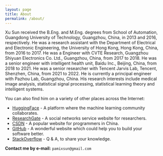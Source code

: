 ```yaml
---
layout: page
title: About
permalink: /about/
---
```


Xu Sun received the B.Eng. and M.Eng. degrees from School of Automation, Guangdong University of Technology, Guangzhou, China, in 2013 and 2016, respectively. 
He was a research assistant with the Department of Electrical and Electronic Engineering, the University of Hong Kong, Hong Kong, China, from 2016 to 2017. 
He was a Engineer with CVTE Research, Guangzhou Shiyuan Electronics Co. Ltd., Guangzhou, China, from 2017 to 2018. 
He was a senior engineer with intelligent health unit, Baidu Inc., Beijing, China, from 2018 to 2021.
He was a senior researcher with Tencent Jarvis Lab, Tencent, Shenzhen, China, from 2021 to 2022.
He is currently a principal engineer with Pazhou Lab, Guangzhou, China.
His research interests include medical image analysis, statistical signal processing, statistical learning theory and intelligent systems.

You can also find him on a variety of other places across the Internet:

* [HuggingFace][huggingface] - A platform where the machine learning community collaborates.
* [ResearchGate][researchgate] - A social networks service website for researchers.
* [CSDN][csdn] - A popular website for programmers in China.
* [GitHub][github] - A wonderful website which could help you to build your software better.
* [StackOverflow][stackoverflow] - Q & A, to share your knowledge.

**Contact me by e-mail:** `pamixsun@gmail.com`

[researchgate]: https://www.researchgate.net/profile/Xu_Sun12
[github]: http://www.github.com/PamixSun
[stackoverflow]: http://stackoverflow.com/users/3949420/xu-sun
[csdn]: http://blog.csdn.net/yunduanmuxue
[huggingface]: https://huggingface.co/pamixsun
